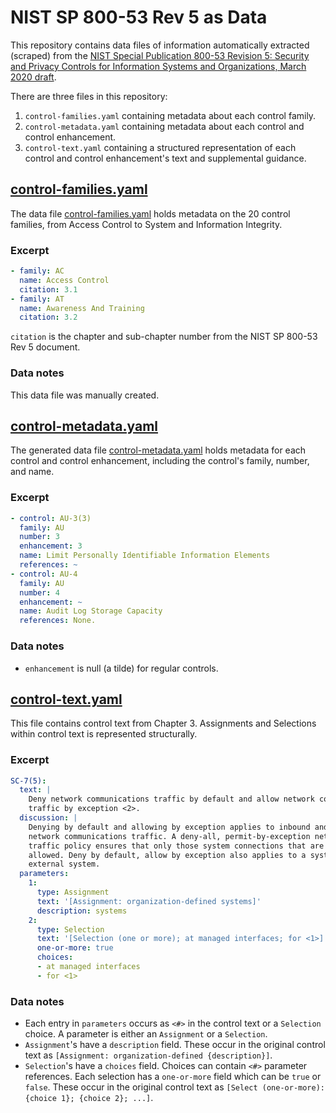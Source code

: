 NIST SP 800-53 Rev 5 as Data
============================

This repository contains data files of information automatically extracted
(scraped) from the [NIST Special Publication 800-53 Revision 5: Security and
Privacy Controls for Information Systems and Organizations, March 2020 draft](https://csrc.nist.gov/publications/detail/sp/800-53/rev-5/draft).

There are three files in this repository:

1. `control-families.yaml` containing metadata about each control family.
2. `control-metadata.yaml` containing metadata about each control and control enhancement.
3. `control-text.yaml` containing a structured representation of each control and control enhancement's text and supplemental guidance.

## [control-families.yaml](control-families.yaml)

The data file [control-families.yaml](control-families.yaml) holds metadata on
the 20 control families, from Access Control to System and Information Integrity.

### Excerpt

```yaml
- family: AC
  name: Access Control
  citation: 3.1
- family: AT
  name: Awareness And Training
  citation: 3.2
```

`citation` is the chapter and sub-chapter number from the NIST SP 800-53 Rev 5 document.

### Data notes

This data file was manually created.

## [control-metadata.yaml](control-metadata.yaml)

The generated data file [control-metadata.yaml](control-metadata.yaml) holds metadata for each control
and control enhancement, including the control's family, number, and name.

### Excerpt

```yaml
- control: AU-3(3)
  family: AU
  number: 3
  enhancement: 3
  name: Limit Personally Identifiable Information Elements
  references: ~
- control: AU-4
  family: AU
  number: 4
  enhancement: ~
  name: Audit Log Storage Capacity
  references: None.
```

### Data notes

* `enhancement` is null (a tilde) for regular controls.

## [control-text.yaml](control-text.yaml)

This file contains control text from Chapter 3. Assignments and Selections
within control text is represented structurally.

### Excerpt

```yaml
SC-7(5):
  text: |
    Deny network communications traffic by default and allow network communications
    traffic by exception <2>.
  discussion: |
    Denying by default and allowing by exception applies to inbound and outbound
    network communications traffic. A deny-all, permit-by-exception network communications
    traffic policy ensures that only those system connections that are essential and approved are
    allowed. Deny by default, allow by exception also applies to a system that is connected to an
    external system.
  parameters:
    1:
      type: Assignment
      text: '[Assignment: organization-defined systems]'
      description: systems
    2:
      type: Selection
      text: '[Selection (one or more); at managed interfaces; for <1>]'
      one-or-more: true
      choices:
      - at managed interfaces
      - for <1>
```

### Data notes

* Each entry in `parameters` occurs as `<#>` in the control text or a `Selection` choice. A parameter is either an `Assignment` or a `Selection`.
* `Assignment`'s have a `description` field. These occur in the original control text as `[Assignment: organization-defined {description}]`.
* `Selection`'s have a `choices` field. Choices can contain `<#>` parameter references. Each selection has a `one-or-more` field which can be `true` or `false`.  These occur in the original control text as `[Select (one-or-more): {choice 1}; {choice 2}; ...]`.